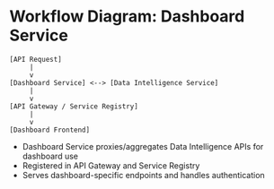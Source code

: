 # Workflow Diagram: Dashboard Service

```
[API Request]
     |
     v
[Dashboard Service] <--> [Data Intelligence Service]
     |
     v
[API Gateway / Service Registry]
     |
     v
[Dashboard Frontend]
```

- Dashboard Service proxies/aggregates Data Intelligence APIs for dashboard use
- Registered in API Gateway and Service Registry
- Serves dashboard-specific endpoints and handles authentication
